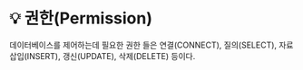 # 💡 권한(Permission)

데이터베이스를 제어하는데 필요한 권한 들은 연결(CONNECT), 질의(SELECT), 자료 삽입(INSERT), 갱신(UPDATE), 삭제(DELETE) 등이다.
